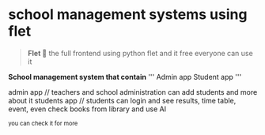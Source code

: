 # school management systems using flet

> **Flet 💫** 
the full frontend using python flet and it free everyone can use it 

**School management system that contain**
'''
Admin app 
Student app
'''

admin app // teachers and school administration can add students and more about it 
students app // students can login and see results, time table, event, even check books from library and use AI 

<sub>you can check it for more</sub>

